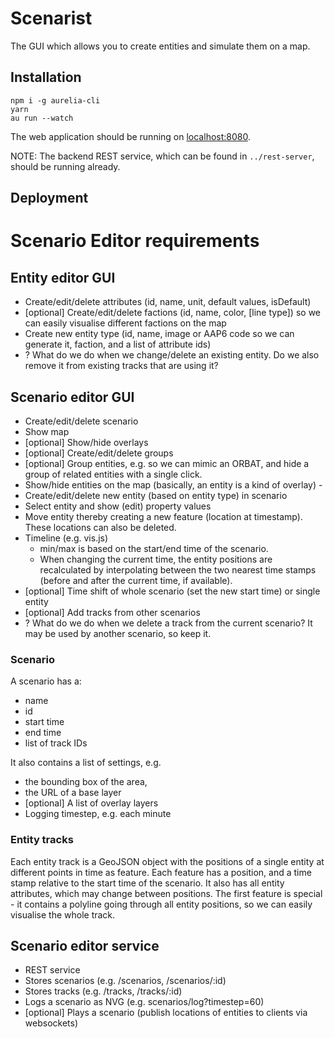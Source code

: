 # Scenarist

The GUI which allows you to create entities and simulate them on a map.

## Installation

```console
npm i -g aurelia-cli
yarn
au run --watch
```

The web application should be running on [localhost:8080](http://localhost:8080).

NOTE: The backend REST service, which can be found in `../rest-server`, should be running already.

## Deployment



# Scenario Editor requirements

## Entity editor GUI
- Create/edit/delete attributes (id, name, unit, default values, isDefault)
- [optional] Create/edit/delete factions (id, name, color, [line type]) so we can easily visualise different factions on the map
- Create new entity type (id, name, image or AAP6 code so we can generate it, faction, and a list of attribute ids)
- ? What do we do when we change/delete an existing entity. Do we also remove it from existing tracks that are using it?

## Scenario editor GUI
- Create/edit/delete scenario
- Show map
- [optional] Show/hide overlays
- [optional] Create/edit/delete groups
- [optional] Group entities, e.g. so we can mimic an ORBAT, and hide a group of related entities with a single click.
- Show/hide entities on the map (basically, an entity is a kind of overlay) -
- Create/edit/delete new entity (based on entity type) in scenario
- Select entity and show (edit) property values
- Move entity thereby creating a new feature (location at timestamp). These locations can also be deleted.
- Timeline (e.g. vis.js)
  - min/max is based on the start/end time of the scenario.
  - When changing the current time, the entity positions are recalculated by interpolating between the two nearest time stamps (before and after the current time, if available).
- [optional] Time shift of whole scenario (set the new start time) or single entity
- [optional] Add tracks from other scenarios
- ? What do we do when we delete a track from the current scenario? It may be used by another scenario, so keep it.

### Scenario

A scenario has a:
- name
- id
- start time
- end time
- list of track IDs

It also contains a list of settings, e.g.
- the bounding box of the area,
- the URL of a base layer
- [optional] A list of overlay layers
- Logging timestep, e.g. each minute

### Entity tracks
Each entity track is a GeoJSON object with the positions of a single entity at different points in time as feature. Each feature has a position, and a time stamp relative to the start time of the scenario. It also has all entity attributes, which may change between positions.
The first feature is special - it contains a polyline going through all entity positions, so we can easily visualise the whole track.

## Scenario editor service
- REST service
- Stores scenarios (e.g. /scenarios, /scenarios/:id)
- Stores tracks (e.g. /tracks, /tracks/:id)
- Logs a scenario as NVG (e.g. scenarios/log?timestep=60)
- [optional] Plays a scenario (publish locations of entities to clients via websockets)
